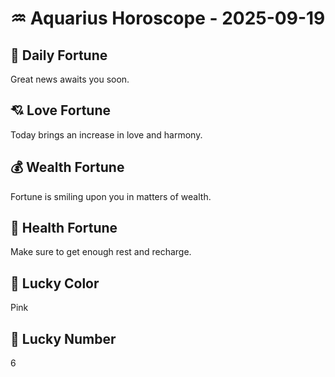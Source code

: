 # ♒ Aquarius Horoscope - 2025-09-19

## 🎯 Daily Fortune

Great news awaits you soon.

## 💘 Love Fortune

Today brings an increase in love and harmony.

## 💰 Wealth Fortune

Fortune is smiling upon you in matters of wealth.

## 🌱 Health Fortune

Make sure to get enough rest and recharge.

## 🎨 Lucky Color

Pink

## 🔢 Lucky Number

6
